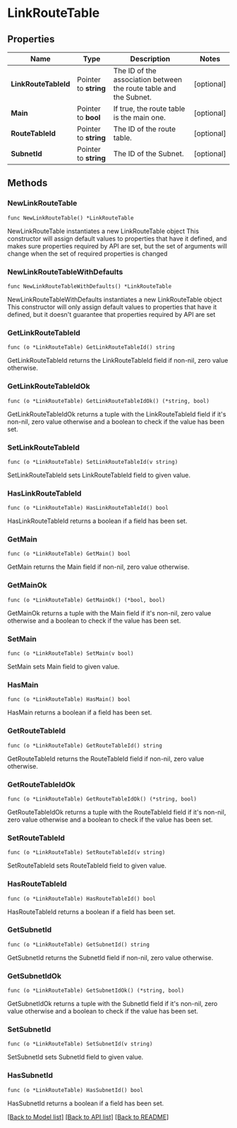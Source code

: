 # LinkRouteTable

## Properties

Name | Type | Description | Notes
------------ | ------------- | ------------- | -------------
**LinkRouteTableId** | Pointer to **string** | The ID of the association between the route table and the Subnet. | [optional] 
**Main** | Pointer to **bool** | If true, the route table is the main one. | [optional] 
**RouteTableId** | Pointer to **string** | The ID of the route table. | [optional] 
**SubnetId** | Pointer to **string** | The ID of the Subnet. | [optional] 

## Methods

### NewLinkRouteTable

`func NewLinkRouteTable() *LinkRouteTable`

NewLinkRouteTable instantiates a new LinkRouteTable object
This constructor will assign default values to properties that have it defined,
and makes sure properties required by API are set, but the set of arguments
will change when the set of required properties is changed

### NewLinkRouteTableWithDefaults

`func NewLinkRouteTableWithDefaults() *LinkRouteTable`

NewLinkRouteTableWithDefaults instantiates a new LinkRouteTable object
This constructor will only assign default values to properties that have it defined,
but it doesn't guarantee that properties required by API are set

### GetLinkRouteTableId

`func (o *LinkRouteTable) GetLinkRouteTableId() string`

GetLinkRouteTableId returns the LinkRouteTableId field if non-nil, zero value otherwise.

### GetLinkRouteTableIdOk

`func (o *LinkRouteTable) GetLinkRouteTableIdOk() (*string, bool)`

GetLinkRouteTableIdOk returns a tuple with the LinkRouteTableId field if it's non-nil, zero value otherwise
and a boolean to check if the value has been set.

### SetLinkRouteTableId

`func (o *LinkRouteTable) SetLinkRouteTableId(v string)`

SetLinkRouteTableId sets LinkRouteTableId field to given value.

### HasLinkRouteTableId

`func (o *LinkRouteTable) HasLinkRouteTableId() bool`

HasLinkRouteTableId returns a boolean if a field has been set.

### GetMain

`func (o *LinkRouteTable) GetMain() bool`

GetMain returns the Main field if non-nil, zero value otherwise.

### GetMainOk

`func (o *LinkRouteTable) GetMainOk() (*bool, bool)`

GetMainOk returns a tuple with the Main field if it's non-nil, zero value otherwise
and a boolean to check if the value has been set.

### SetMain

`func (o *LinkRouteTable) SetMain(v bool)`

SetMain sets Main field to given value.

### HasMain

`func (o *LinkRouteTable) HasMain() bool`

HasMain returns a boolean if a field has been set.

### GetRouteTableId

`func (o *LinkRouteTable) GetRouteTableId() string`

GetRouteTableId returns the RouteTableId field if non-nil, zero value otherwise.

### GetRouteTableIdOk

`func (o *LinkRouteTable) GetRouteTableIdOk() (*string, bool)`

GetRouteTableIdOk returns a tuple with the RouteTableId field if it's non-nil, zero value otherwise
and a boolean to check if the value has been set.

### SetRouteTableId

`func (o *LinkRouteTable) SetRouteTableId(v string)`

SetRouteTableId sets RouteTableId field to given value.

### HasRouteTableId

`func (o *LinkRouteTable) HasRouteTableId() bool`

HasRouteTableId returns a boolean if a field has been set.

### GetSubnetId

`func (o *LinkRouteTable) GetSubnetId() string`

GetSubnetId returns the SubnetId field if non-nil, zero value otherwise.

### GetSubnetIdOk

`func (o *LinkRouteTable) GetSubnetIdOk() (*string, bool)`

GetSubnetIdOk returns a tuple with the SubnetId field if it's non-nil, zero value otherwise
and a boolean to check if the value has been set.

### SetSubnetId

`func (o *LinkRouteTable) SetSubnetId(v string)`

SetSubnetId sets SubnetId field to given value.

### HasSubnetId

`func (o *LinkRouteTable) HasSubnetId() bool`

HasSubnetId returns a boolean if a field has been set.


[[Back to Model list]](../README.md#documentation-for-models) [[Back to API list]](../README.md#documentation-for-api-endpoints) [[Back to README]](../README.md)


